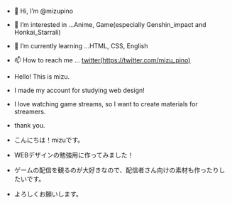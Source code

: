 - 👋 Hi, I’m @mizupino
- 👀 I’m interested in ...Anime, Game(especially Genshin_impact and Honkai_Starrali)
- 🌱 I’m currently learning ...HTML, CSS, English
- 📫 How to reach me ... [twitter(https://twitter.com/mizu_pino)](https://twitter.com/mizu_pino)


- Hello! This is mizu.
- I made my account for studying web design!
- I love watching game streams, so I want to create materials for streamers.
- thank you.

- こんにちは！mizuです。
- WEBデザインの勉強用に作ってみました！
- ゲームの配信を観るのが大好きなので、配信者さん向けの素材も作ったりしたいです。
- よろしくお願いします。

<!---
mizupino/mizupino is a ✨ special ✨ repository because its `README.md` (this file) appears on your GitHub profile.
You can click the Preview link to take a look at your changes.
--->
